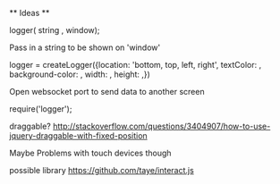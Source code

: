 ** Ideas **

logger( string , window);

Pass in a string to be shown on 'window'  

logger = createLogger({location: 'bottom, top, left, right', textColor: , background-color: , width: , height: ,})

Open websocket port to send data to another screen

require('logger');

draggable?
http://stackoverflow.com/questions/3404907/how-to-use-jquery-draggable-with-fixed-position

Maybe Problems with touch devices though

possible library https://github.com/taye/interact.js

